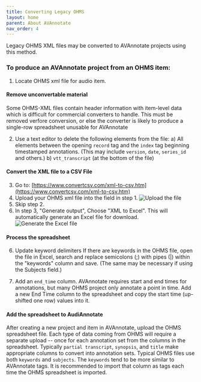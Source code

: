 ```yaml
---
title: Converting Legacy OHMS
layout: home
parent: About AVAnnotate
nav_order: 4
---
```


Legacy OHMS XML files may be converted to AVAnnotate projects using this method.

### To produce an AVAnnotate project from an OHMS item:

1) Locate OHMS xml file for audio item.

#### Remove unconvertable material
Some OHMS-XML files contain header information with item-level data which is difficult for commercial converters to handle.  This must be removed verfore conversion, or else the converter is likely to produce a single-row spreadsheet unusable for AVAnnotate

2) Use a text editor to delete the following elements from the file:
  a) All elements between the opening `record` tag and the `index` tag beginning timestamped annotations.  (This may include `version`, `date`, `series_id` and others.)
  b) `vtt_transcript` (at the bottom of the file)

#### Convert the XML file to a CSV File
3)  Go to: [https://www.convertcsv.com/xml-to-csv.htm](https://www.convertcsv.com/xml-to-csv.htm)
4)  Upload your OHMS xml file into the field in step 1.  ![Upload the file](assets/images/UploadOHMSFile.png)
5)  Skip step 2.
6)  In step 3, "Generate output", Choose "XML to Excel".  This will automatically generate an Excel file for download.  ![Generate the Excel file](assets/images/XMLtoExcel.png)

#### Process the spreadsheet
6) Update keyword delimiters
If there are keywords in the OHMS file, open the file in Excel, search and replace semicolons (;) with pipes (|) within the "keywords" column and save.  (The same may be necessary if using the Subjects field.)

7) Add an `end_time` column.  AVAnnotate requires start and end times for annotations, but many OHMS project only annotate a point in time.  Add a new End Time column to the spreadsheet and copy the start time (up-shifted one row) values into it.

#### Add the spreadsheet to AudiAnnotate
After creating a new project and item in AVAnnotate, upload the OHMS spreadsheet file.  Each type of data coming from OHMS will require a separate upload -- once for each annotation set from the columns in the spreadsheet.  Typically `partial transcript`, `synopsis`, and `title` make appropriate columns to convert into annotation sets.  Typical OHMS files use both `keywords` and `subjects`.  The `keywords` tend to be more similar to AVAnnotate tags. It is recommended to import that column as tags each time the OHMS spreadsheet is imported.
